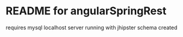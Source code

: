 README for angularSpringRest
==========================
requires mysql localhost server running with jhipster schema created
